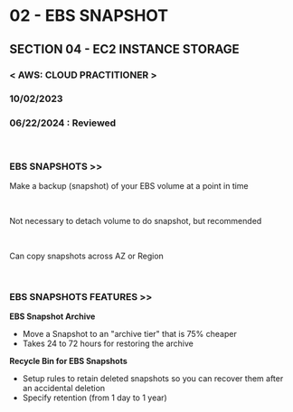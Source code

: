 # 02 - EBS SNAPSHOT

## SECTION 04 - EC2 INSTANCE STORAGE<br>

### < AWS: CLOUD PRACTITIONER > <br>

### 10/02/2023 <br>

### 06/22/2024 : Reviewed <br>
<br>

### EBS SNAPSHOTS >>

Make a backup (snapshot) of your EBS volume at a point in time

<br>

Not necessary to detach volume to do snapshot, but recommended

<br>

Can copy snapshots across AZ or Region

<br>

### EBS SNAPSHOTS FEATURES >>

**EBS Snapshot Archive**

- Move a Snapshot to an "archive tier" that is 75% cheaper
- Takes 24 to 72 hours for restoring the archive

**Recycle Bin for EBS Snapshots**

- Setup rules to retain deleted snapshots so you can recover them after an accidental deletion
- Specify retention (from 1 day to 1 year)
  <br>
